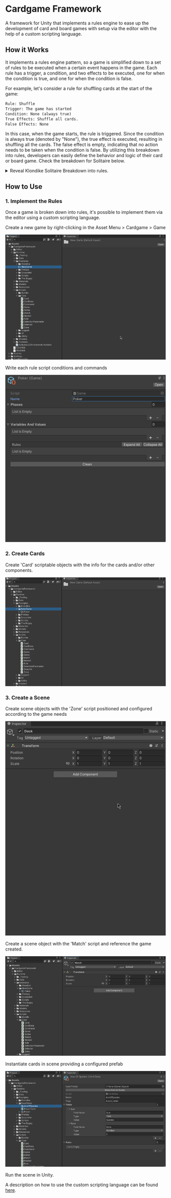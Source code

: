 # Cardgame Framework

A framework for Unity that implements a rules engine to ease up the development of card and board games with setup via the editor with the help of a custom scripting language.

## How it Works

It implements a rules engine pattern, so a game is simplified down to a set of rules to be executed when a certain event happens in the game. Each rule has a trigger, a condition, and two effects to be executed, one for when the condition is true, and one for when the condition is false.

For example, let's consider a rule for shuffling cards at the start of the game:

```
Rule: Shuffle
Trigger: The game has started
Condition: None (always true)
True Effects: Shuffle all cards.
False Effects: None
```

In this case, when the game starts, the rule is triggered. Since the condition is always true (denoted by "None"), the true effect is executed, resulting in shuffling all the cards. The false effect is empty, indicating that no action needs to be taken when the condition is false.
By utilizing this breakdown into rules, developers can easily define the behavior and logic of their card or board game. Check the breakdown for Solitaire below.

<details>
<summary>Reveal Klondike Solitaire Breakdown into rules.</summary>

 
This is how a game of Klondike Solitaire could be broken down into rules to be implemented by this framework.

#### Rule 1
```
Rule: Preparation
Trigger: The game has started
Condition: None (always true)
True Effects:
	Shuffle all cards,
	Move one face-up card to the first column,
	Move one face-down and one face-up card to the second column,
	Move two face-down and one face-up card to the third column,
	Move three face-down and one face-up card to the fourth column,
	Move four face-down and one face-up card to the fifth column,
	Move five face-down and one face-up card to the sixth column,
	Move six face-down and one face-up card to the seventh column
False Effects: None
```
#### Rule 2
```
Rule: Reveal Card
Trigger: The player clicked the deck
Condition: The deck has any card
True Effects: Move the top deck card to the revealed pile
False Effects: None
```
#### Rule 3
```
Rule: Movement
Trigger: The player dropped a card on a column
Condition:
	The card were already revealed
	AND the card has different color and is one rank lower than the top card in the column
	OR the card is a king and the column is empty
True Effects: Move the dropped card and all cards on top of that card to the column
False Effects: None
```
#### Rule 4
```
Rule: Foundations
Trigger: The player dropped a card on a foundation
Condition:
	The foundation is empty AND the card is an ace
	OR the card is from the same suit and one rank above the foundation’s top card
True Effects: Move the dropped card to the foundation
False Effects: None
```
#### Rule 5
```
Rule: Reshuffle
Trigger: The player clicked the revealed pile
Condition: The deck is empty
True Effects: Move the cards in the revealed pile to the deck face-down
False Effects: None
```
#### Rule 6
```
Rule: Reveal Next Card
Trigger: A card has moved out of a column
Condition:
	The column is not empty
	AND the top card is not revealed
True Effects: Reveal the top card of the column
False Effects: None
```
#### Rule 7
```
Rule: Win Condition
Trigger: A card has moved to a foundation
Condition: All cards are in foundations
True Effects: End the game (Victory!)
False Effects: None
```
</details>

## How to Use

### 1. Implement the Rules

Once a game is broken down into rules, it's possible to implement them via the editor using a custom scripting language.

Create a new game by right-clicking in the Asset Menu > Cardgame > Game

![showing how to create game](https://github.com/kalkatos/instruction-images/blob/main/game-instruction.gif)



Write each rule script conditions and commands

![showing how to add rule](https://github.com/kalkatos/instruction-images/blob/main/rule-instruction.gif)



### 2. Create Cards

Create 'Card' scriptable objects with the info for the cards and/or other components.

![showing how to create card](https://github.com/kalkatos/instruction-images/blob/main/create-card.gif)



### 3. Create a Scene

Create scene objects with the 'Zone' script positioned and configured according to the game needs

![showing how to add zone](https://github.com/kalkatos/instruction-images/blob/main/add-zone.gif)



Create a scene object with the 'Match' script and reference the game created.

![showing how to add match](https://github.com/kalkatos/instruction-images/blob/main/add-match.gif)



Instantiate cards in scene providing a configured prefab

![showing how to instantiate cards](https://github.com/kalkatos/instruction-images/blob/main/instantiate-card.gif)



Run the scene in Unity.

A description on how to use the custom scripting language can be found [here](https://kalkatos.com/scriptinglanguage/).
